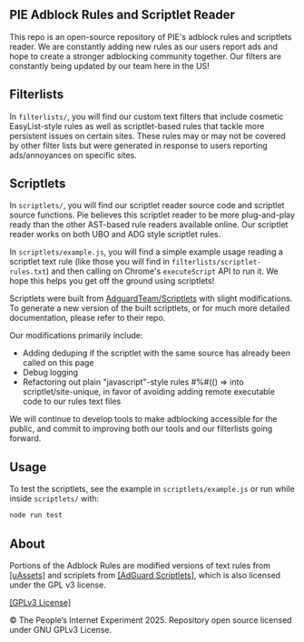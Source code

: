 ## PIE Adblock Rules and Scriptlet Reader

This repo is an open-source repository of PIE's adblock rules and scriptlets reader. We are constantly adding new rules as our users report ads and hope to create a stronger adblocking community together. Our filters are constantly being updated by our team here in the US!

## Filterlists
In `filterlists/`, you will find our custom text filters that include cosmetic EasyList-style rules as well as scriptlet-based rules that tackle more persistent issues on certain sites. These rules may or may not be covered by other filter lists but were generated in response to users reporting ads/annoyances on specific sites.

## Scriptlets
In `scriptlets/`, you will find our scriptlet reader source code and scriptlet source functions. Pie believes this scriptlet reader to be more plug-and-play ready than the other AST-based rule readers available online. Our scriptlet reader works on both UBO and ADG style scriptlet rules.

In `scriptlets/example.js`, you will find a simple example usage reading a scriptlet text rule (like those you will find in `filterlists/scriptlet-rules.txt`) and then calling on Chrome's `executeScript` API to run it. We hope this helps you get off the ground using scriptlets!

Scriptlets were built from [AdguardTeam/Scriptlets](https://github.com/AdguardTeam/Scriptlets) with slight modifications. To generate a new version of the built scriptlets, or for much more detailed documentation, please refer to their repo.

Our modifications primarily include:
* Adding deduping if the scriptlet with the same source has already been called on this page
* Debug logging
* Refactoring out plain "javascript"-style rules #%#(() => into scriptlet/site-unique, in favor of avoiding adding remote executable code to our rules text files

We will continue to develop tools to make adblocking accessible for the public, and commit to improving both our tools and our filterlists going forward.

## Usage

To test the scriptlets, see the example in `scriptlets/example.js` or run while inside `scriptlets/` with:
```sh
node run test
```

## About


Portions of the Adblock Rules are modified versions of text rules from [[uAssets]](https://github.com/uBlockOrigin/uAssets) and scriplets from [[AdGuard Scriptlets]](https://github.com/AdguardTeam/Scriptlets), which is also licensed under the GPL v3 license.

[[GPLv3 License]](https://github.com/piedotorg/pie-adblock-rules/blob/main/LICENSE)

© The People’s Internet Experiment 2025. Repository open source licensed under GNU GPLv3 License.
